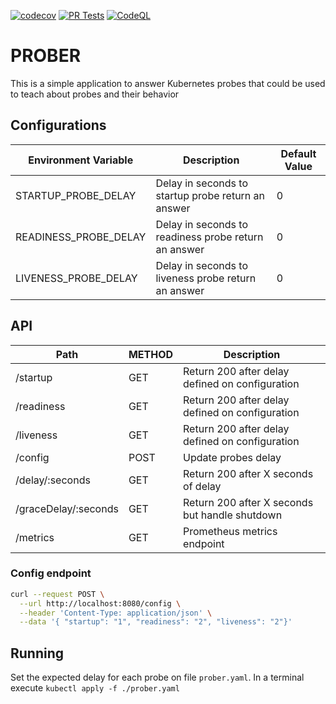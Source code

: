 [![codecov](https://codecov.io/gh/henrique-pettenuci/prober/graph/badge.svg?token=UXUGOUGL8W)](https://codecov.io/gh/henrique-pettenuci/prober) [![PR Tests](https://github.com/henrique-pettenuci/prober/actions/workflows/pr-tests.yml/badge.svg)](https://github.com/henrique-pettenuci/prober/actions/workflows/pr-tests.yml) [![CodeQL](https://github.com/henrique-pettenuci/prober/actions/workflows/github-code-scanning/codeql/badge.svg)](https://github.com/henrique-pettenuci/prober/actions/workflows/github-code-scanning/codeql)

# PROBER

This is a simple application to answer Kubernetes probes that could be used to teach about probes and their behavior

## Configurations

| Environment Variable  | Description                                          | Default Value |
|-----------------------|------------------------------------------------------|---------------|
| STARTUP_PROBE_DELAY   | Delay in seconds to startup probe return an answer   | 0             |
| READINESS_PROBE_DELAY | Delay in seconds to readiness probe return an answer | 0             |
| LIVENESS_PROBE_DELAY  | Delay in seconds to liveness probe return an answer  | 0             |

## API

| Path                 | METHOD | Description                                     |
|----------------------|--------|-------------------------------------------------|
| /startup             | GET    | Return 200 after delay defined on configuration |
| /readiness           | GET    | Return 200 after delay defined on configuration |
| /liveness            | GET    | Return 200 after delay defined on configuration |
| /config              | POST   | Update probes delay                             |
| /delay/:seconds      | GET    | Return 200 after X seconds of delay             |
| /graceDelay/:seconds | GET    | Return 200 after X seconds but handle shutdown  |
| /metrics             | GET    | Prometheus metrics endpoint                     |

### Config endpoint
```bash
curl --request POST \
  --url http://localhost:8080/config \
  --header 'Content-Type: application/json' \
  --data '{ "startup": "1", "readiness": "2", "liveness": "2"}'
```

## Running

Set the expected delay for each probe on file `prober.yaml`.
In a terminal execute `kubectl apply -f ./prober.yaml`
